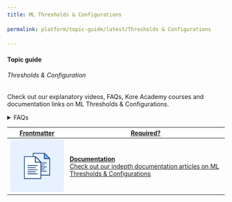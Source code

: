```yaml
---
title: ML Thresholds & Configurations

permalink: platform/topic-guide/latest/Thresholds & Configurations

---
```


#### Topic guide
###### Thresholds & Configuration

  Check out our explanatory videos, FAQs, Kore Academy courses and documentation links on ML Thresholds & Configurations.


<details>
  <summary>FAQs
  </summary>

  <a class="doc-link" target="_blank" href="https://developer.kore.ai/docs/bots/nlp/user-utterances/#ml-parameters">
 
  How to configure thresholds and configurations?

</a>

<a class="doc-link" target="_blank" href="https://developer.kore.ai/docs/bots/chatbot-overview/nlp-guide/#Intent_Detection">
 
  How to train intents?

</a>


<a class="doc-link" target="_blank" href="https://developer.kore.ai/docs/bots/chatbot-overview/nlp-guide/#Entity_Detection">
 
  How to train entities?

</a>


<a class="doc-link" target="_blank" href="https://developer.kore.ai/docs/bots/chatbot-overview/nlp-guide/#Knowledge_Graph">

  How to train Knowledge Graph?

</a>

<a class="doc-link" target="_blank" href="https://developer.kore.ai/docs/bots/nlp/additional-notes-nlp-settings-guidelines/">

  How to improve bot's intent detection capabilities?

</a>

<a class="doc-link" target="_blank" href="https://developer.kore.ai/docs/bots/test-your-bot/testing-your-bot-with-nlp/">

  How to test bots?

</a>

</details>



<a class="doc-link" target="_blank" href="https://developer.kore.ai/docs/bots/nlp/advanced-nlp-configurations/">
 

| Frontmatter | Required? |
|-------------|-------------|
| ![alt text](images/docIcon.svg "Title") | **Documentation**  <br /> Check out our indepth documentation articles on ML Thresholds & Configurations | 


</a>

